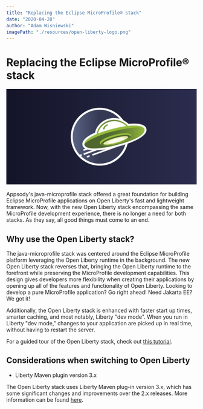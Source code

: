 ```yaml
---
title: "Replacing the Eclipse MicroProfile® stack"
date: "2020-04-28"
author: "Adam Wisniewski"
imagePath: "./resources/open-liberty-logo.png"
---
```


# Replacing the Eclipse MicroProfile® stack

![OpenLibertyLogo](./resources/open-liberty-logo.png)

Appsody's java-microprofile stack offered a great foundation for building Eclipse MicroProfile applications on Open Liberty's fast and lightweight framework. Now, with the new Open Liberty stack encompassing the same MicroProfile development experience, there is no longer a need for both stacks. As they say, all good things must come to an end.


## Why use the Open Liberty stack?

The java-microprofile stack was centered around the Eclipse MicroProfile platform leveraging the Open Liberty runtime in the background. The new Open Liberty stack reverses that, bringing the Open Liberty runtime to the forefront while preserving the MicroProfile development capabilities. This design gives developers more flexibility when creating their applications by opening up all of the features and functionality of Open Liberty. Looking to develop a pure MicroProfile application? Go right ahead! Need Jakarta EE? We got it!

Additionally, the Open Liberty stack is enhanced with faster start up times, smarter caching, and most notably, Liberty "dev mode". When you run in Liberty "dev mode," changes to your application are picked up in real time, without having to restart the server.

For a guided tour of the Open Liberty stack, check out [this tutorial](https://appsody.dev/tutorials/open-liberty-stack-tutorial/).

## Considerations when switching to Open Liberty

* Liberty Maven plugin version 3.x

The Open Liberty stack uses Liberty Maven plug-in version 3.x, which has some significant changes and improvements over the 2.x releases. More information can be found [here](https://openliberty.io/blog/2019/11/28/dev-mode-liberty-maven-plugin.html).

